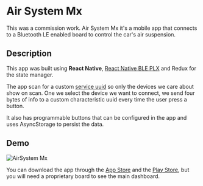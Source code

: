 # Air System Mx

This was a commission work. Air System Mx it's a mobile app that connects to a Bluetooth LE enabled board to control the car's air suspension.

## Description

This app was built using **React Native**, [React Native BLE PLX](https://github.com/Polidea/react-native-ble-plx) and Redux for the state manager. 

The app scan for a custom [service uuid](https://www.bluetooth.com/specifications/assigned-numbers/service-discovery/)   so only the devices we care about show on scan. One we select the device we want to connect, we send four bytes of info to a custom characteristic uuid every time the user press a button.

It also has programmable buttons that can be configured in the app and uses AsyncStorage to persist the data.

## Demo

![AirSystem Mx](https://media.giphy.com/media/sPBwsyn2tzRUEWm1m3/giphy.gif)

You can download the app through the [App Store](https://apps.apple.com/us/app/air-system-mx/id1543970833) and the [Play Store](https://play.google.com/store/apps/details?id=com.airsystemmxv2), but you will need a proprietary board to see the main dashboard.